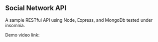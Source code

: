 ## Social Network API

A sample RESTful API using Node, Express, and MongoDb tested under insomnia.

Demo video link: